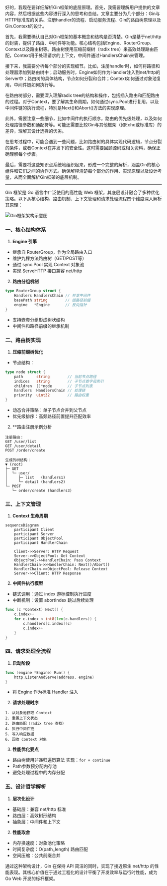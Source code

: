 好的，我现在要详细解析Gin框架的底层原理。首先，我需要理解用户提供的文章内容，然后根据这些内容进行深入的思考和总结。文章主要分为几个部分：Gin与HTTP标准库的关系、注册handler的流程、启动服务流程、Gin的路由树原理以及Gin.Context的设计。

首先，我需要确认自己对Gin框架的基本概念和结构是否清楚。Gin是基于net/http的封装，提供了路由、中间件等功能。核心结构包括Engine、RouterGroup、Context以及路由树等。路由树使用压缩前缀树（radix tree）来高效处理路由匹配，Context用于处理请求的上下文，中间件通过HandlersChain来管理。

接下来，我需要分析每个部分的实现细节。比如，注册handler时，如何将路径和处理器添加到路由树中；启动服务时，Engine如何作为Handler注入到net/http的Server中；路由树的具体结构，节点如何分裂和合并；Context如何通过对象池复用，中间件链如何执行等。

在路由树部分，需要深入理解radix tree的结构和操作，包括插入路由和匹配路由的过程。对于Context，要了解其生命周期，如何通过sync.Pool进行复用，以及中间件链的执行流程，特别是Next()和Abort()方法的实现原理。

此外，需要注意一些细节，比如中间件的执行顺序，路由的优先级处理，以及如何处理路径参数和通配符等。可能还需要比较Gin与其他框架（如Echo或标准库）的差异，理解其设计选择的优劣。

在思考过程中，可能会遇到一些问题，比如路由树的具体实现代码逻辑，节点分裂的条件，或者Context在并发下的安全性。这时需要回顾源码或相关资料，确保正确理解每个步骤。

最后，需要将这些知识点系统地组织起来，形成一个完整的解析，涵盖Gin的核心组件和它们之间的协作方式。确保解释清楚每个部分的作用、实现原理以及设计考量，从而全面解析Gin框架的底层机制。

---

Gin 框架是 Go 语言中广泛使用的高性能 Web 框架，其底层设计融合了多种优化策略。以下从核心结构、路由机制、上下文管理和请求处理流程四个维度深入解析其原理：

![Gin框架架构示意图](https://your-image-cdn.com/gin-arch.png)

### 一、核心结构体系

1. **Engine 引擎**

- 继承自 RouterGroup，作为全局路由入口
- 维护九棵方法路由树（GET/POST等）
- 通过 sync.Pool 实现 Context 对象池
- 实现 ServeHTTP 接口兼容 net/http

2. **路由分组机制**

```go
type RouterGroup struct {
    Handlers HandlersChain // 共享中间件
    basePath string        // 组路径前缀
    engine   *Engine       // 反向指针
}
```

- 支持嵌套分组形成树状结构
- 中间件和路径前缀的继承机制

### 二、路由树实现

1. **压缩前缀树优化**

- 节点结构：

```go
type node struct {
    path      string        // 当前节点路径
    indices   string        // 子节点首字母索引
    children  []*node       // 子节点列表
    handlers  HandlersChain // 处理链
    priority  uint32        // 路由权重
}
```

- 动态合并策略：单子节点合并到父节点
- 优先级排序：高频路径前置提升匹配效率

2. \*\*路由注册示例分析

```text
注册路由：
GET /user/list
GET /user/detail
POST /order/create

生成的树结构：
▼ (root)
├─ GET
│  └─ user/
│     ├─ list   (handlers1)
│     └─ detail (handlers2)
└─ POST
   └─ order/create (handlers3)
```

### 三、上下文管理

1. **Context 生命周期**

```mermaid
sequenceDiagram
    participant Client
    participant Server
    participant ObjectPool
    participant HandlerChain

    Client->>Server: HTTP Request
    Server->>ObjectPool: Get Context
    ObjectPool->>HandlerChain: Pass Context
    HandlerChain->>HandlerChain: Next()/Abort()
    HandlerChain->>ObjectPool: Release Context
    Server->>Client: HTTP Response
```

2. **中间件执行模型**

- 链式调用：通过 index 游标控制执行进度
- 中断机制：设置 abortIndex 跳过后续处理

```go
func (c *Context) Next() {
    c.index++
    for c.index < int8(len(c.handlers)) {
        c.handlers[c.index](c)
        c.index++
    }
}
```

### 四、请求处理全流程

1. **启动阶段**

```go
func (engine *Engine) Run() {
    http.ListenAndServe(address, engine)
}
```

- 将 Engine 作为标准 Handler 注入

2. **请求处理时序**

```
1. 从对象池获取 Context
2. 重置上下文状态
3. 路由匹配（radix tree 查找）
4. 执行中间件链
5. 写入响应数据
6. 回收 Context 对象
```

3. **性能优化要点**

- 路由树使用非递归遍历算法
  实现：`for + continue`
- Path参数预分配内存池
- 避免处理过程中的内存分配

### 五、设计哲学解析

1. **层次化设计**

- 基础层：兼容 net/http 标准
- 路由层：高效树形结构
- 抽象层：中间件和上下文

2. **性能取舍**

- 内存换速度：对象池化策略
- 时间复杂度：O(path_length) 路由匹配
- 空间压缩：公共前缀合并

通过这种架构设计，Gin 在保持 API 简洁的同时，实现了接近原生 net/http 的性能表现。其核心价值在于通过工程化的设计平衡了开发效率与运行时性能，成为 Go Web 开发的标杆框架。
